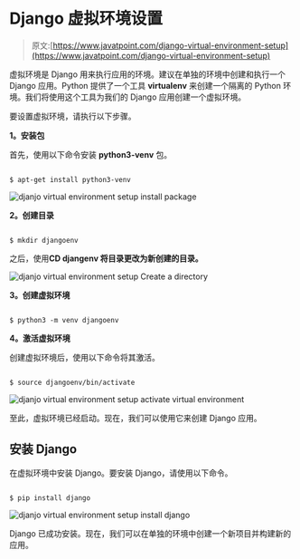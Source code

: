 # Django 虚拟环境设置

> 原文:[https://www.javatpoint.com/django-virtual-environment-setup](https://www.javatpoint.com/django-virtual-environment-setup)

虚拟环境是 Django 用来执行应用的环境。建议在单独的环境中创建和执行一个 Django 应用。Python 提供了一个工具 **virtualenv** 来创建一个隔离的 Python 环境。我们将使用这个工具为我们的 Django 应用创建一个虚拟环境。

要设置虚拟环境，请执行以下步骤。

**1。安装包**

首先，使用以下命令安装 **python3-venv** 包。

```

$ apt-get install python3-venv

```

![djanjo virtual environment setup install package](../Images/8cb695a4450e872a67af4199ea06cb58.png)

**2。创建目录**

```

$ mkdir djangoenv

```

之后，使用**CD djangenv 将目录更改为新创建的目录。**

![djanjo virtual environment setup Create a directory](../Images/930895840a247ad2b04361ff2572dd3a.png)

**3。创建虚拟环境**

```

$ python3 -m venv djangoenv

```

**4。激活虚拟环境**

创建虚拟环境后，使用以下命令将其激活。

```

$ source djangoenv/bin/activate

```

![djanjo virtual environment setup activate virtual environment](../Images/4e5c2f66e3cb85a2fffbc3be0bd7d4a0.png)

至此，虚拟环境已经启动。现在，我们可以使用它来创建 Django 应用。

## 安装 Django

在虚拟环境中安装 Django。要安装 Django，请使用以下命令。

```

$ pip install django

```

![djanjo virtual environment setup install django](../Images/35c772e1d11ea91feb55008c2cd3656e.png)

Django 已成功安装。现在，我们可以在单独的环境中创建一个新项目并构建新的应用。